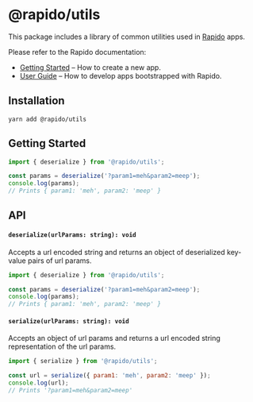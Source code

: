 # @rapido/utils

This package includes a library of common utilities used in [Rapido](https://github.com/verumtech/rapido) apps.

Please refer to the Rapido documentation:

- [Getting Started](https://rapidojs.org/docs/getting-started) – How to create a new app.
- [User Guide](https://rapidojs.org/) – How to develop apps bootstrapped with Rapido.

## Installation

```
yarn add @rapido/utils
```

## Getting Started

```js
import { deserialize } from '@rapido/utils';

const params = deserialize('?param1=meh&param2=meep');
console.log(params);
// Prints { param1: 'meh', param2: 'meep' }
```

## API

#### `deserialize(urlParams: string): void`

Accepts a url encoded string and returns an object of deserialized key-value pairs of url params.

```js
import { deserialize } from '@rapido/utils';

const params = deserialize('?param1=meh&param2=meep');
console.log(params);
// Prints { param1: 'meh', param2: 'meep' }
```

#### `serialize(urlParams: string): void`

Accepts an object of url params and returns a url encoded string representation of the url params.

```js
import { serialize } from '@rapido/utils';

const url = serialize({ param1: 'meh', param2: 'meep' });
console.log(url);
// Prints '?param1=meh&param2=meep'
```
